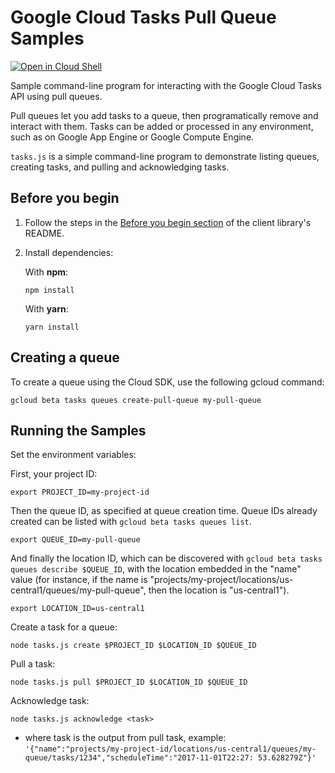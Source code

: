# Google Cloud Tasks Pull Queue Samples

[![Open in Cloud Shell][shell_img]][shell_link]

[shell_img]: http://gstatic.com/cloudssh/images/open-btn.png
[shell_link]: https://console.cloud.google.com/cloudshell/open?git_repo=https://github.com/googleapis/nodejs-tasks&page=editor&open_in_editor=samples/README.md

Sample command-line program for interacting with the Google Cloud Tasks API
using pull queues.

Pull queues let you add tasks to a queue, then programatically remove and
interact with them. Tasks can be added or processed in any environment,
such as on Google App Engine or Google Compute Engine.

`tasks.js` is a simple command-line program to demonstrate listing queues,
 creating tasks, and pulling and acknowledging tasks.

## Before you begin

 1. Follow the steps in the
[Before you begin section][before] of the client
 library's README.  

 2. Install dependencies:

    With **npm**:

        npm install

    With **yarn**:

        yarn install

[before]:../README.md#before-you-begin

## Creating a queue

To create a queue using the Cloud SDK, use the following gcloud command:

    gcloud beta tasks queues create-pull-queue my-pull-queue

## Running the Samples

Set the environment variables:

First, your project ID:

    export PROJECT_ID=my-project-id

Then the queue ID, as specified at queue creation time. Queue IDs already
created can be listed with `gcloud beta tasks queues list`.

    export QUEUE_ID=my-pull-queue

And finally the location ID, which can be discovered with
`gcloud beta tasks queues describe $QUEUE_ID`, with the location embedded in
the "name" value (for instance, if the name is
"projects/my-project/locations/us-central1/queues/my-pull-queue", then the
location is "us-central1").

    export LOCATION_ID=us-central1

Create a task for a queue:

    node tasks.js create $PROJECT_ID $LOCATION_ID $QUEUE_ID

Pull a task:

    node tasks.js pull $PROJECT_ID $LOCATION_ID $QUEUE_ID

Acknowledge task:

    node tasks.js acknowledge <task>

* where task is the output from pull task, example:  
`'{"name":"projects/my-project-id/locations/us-central1/queues/my-queue/tasks/1234","scheduleTime":"2017-11-01T22:27:
  53.628279Z"}'`
